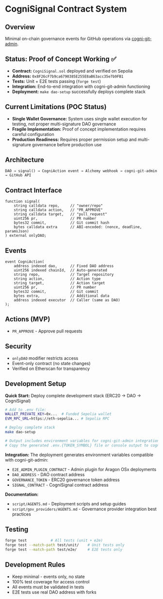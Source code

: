 # CogniSignal Contract System

## Overview
Minimal on-chain governance events for GitHub operations via [cogni-git-admin](https://github.com/Cogni-DAO/cogni-git-admin).

## Status: Proof of Concept Working ✅
- **Contract:** `CogniSignal.sol` deployed and verified on Sepolia  
- **Address:** `0x8F26cF7b9ca6790385E255E8aB63acc35e7b9FB1`
- **Tests:** Unit + E2E tests passing (`forge test`)
- **Integration:** End-to-end integration with cogni-git-admin functioning
- **Deployment:** `make dao-setup` successfully deploys complete stack

## Current Limitations (POC Status)
- **Single Wallet Governance:** System uses single wallet execution for testing, not proper multi-signature DAO governance
- **Fragile Implementation:** Proof of concept implementation requires careful configuration
- **Production Readiness:** Requires proper permission setup and multi-signature governance before production use

## Architecture
```
DAO → signal() → CogniAction event → Alchemy webhook → cogni-git-admin → GitHub API
```

## Contract Interface
```solidity
function signal(
    string calldata repo,     // "owner/repo"
    string calldata action,   // "PR_APPROVE"  
    string calldata target,   // "pull_request"
    uint256 pr,               // PR number
    bytes32 commit,           // Git commit hash
    bytes calldata extra      // ABI-encoded: (nonce, deadline, paramsJson)
) external onlyDAO;
```

## Events
```solidity
event CogniAction(
    address indexed dao,      // Fixed DAO address
    uint256 indexed chainId,  // Auto-generated
    string repo,              // Target repository
    string action,            // Action type
    string target,            // Action target
    uint256 pr,               // PR number
    bytes32 commit,           // Git commit
    bytes extra,              // Additional data
    address indexed executor  // Caller (same as DAO)
);
```

## Actions (MVP)
- `PR_APPROVE` - Approve pull requests

## Security
- `onlyDAO` modifier restricts access
- Event-only contract (no state changes)
- Verified on Etherscan for transparency

## Development Setup

**Quick Start:** Deploy complete development stack (ERC20 → DAO → CogniSignal)
```bash
# Add to .env file:
WALLET_PRIVATE_KEY=0x...  # Funded Sepolia wallet
EVM_RPC_URL=https://eth-sepolia... # Sepolia RPC

# Deploy complete stack
make dao-setup

# Output includes environment variables for cogni-git-admin integration
# Copy the generated .env.{TOKEN_SYMBOL} file or console output to cogni-git-admin
```

**Integration:** The deployment generates environment variables compatible with cogni-git-admin:
- `E2E_ADMIN_PLUGIN_CONTRACT` - Admin plugin for Aragon OSx deployments
- `DAO_ADDRESS` - DAO contract address
- `GOVERNANCE_TOKEN` - ERC20 governance token address
- `SIGNAL_CONTRACT` - CogniSignal contract address

**Documentation:**
- `script/AGENTS.md` - Deployment scripts and setup guides
- `script/gov_providers/AGENTS.md` - Governance provider integration best practices

## Testing
```bash
forge test           # All tests (unit + e2e)
forge test --match-path test/unit/    # Unit tests only
forge test --match-path test/e2e/     # E2E tests only  
```

## Development Rules
- Keep minimal - events only, no state
- 100% test coverage for access control
- All events must be validated in tests
- E2E tests use real DAO address with forks
